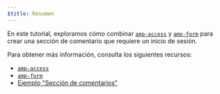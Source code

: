 ```yaml
---
$title: Resumen
---
```


En este tutorial, exploramos cómo combinar [`amp-access`](../../../../documentation/components/reference/amp-access.md) y [`amp-form`](../../../../documentation/components/reference/amp-form.md) para crear una sección de comentario que requiere un inicio de sesión.

Para obtener más información, consulta los siguientes recursos:

- [`amp-access`](../../../../documentation/components/reference/amp-access.md)
- [`amp-form`](../../../../documentation/components/reference/amp-form.md)
- [Ejemplo "Sección de comentarios"](../../../../documentation/examples/documentation/Comment_Section.html)
